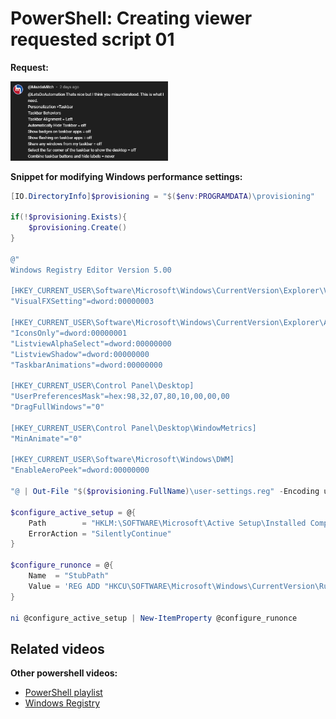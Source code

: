 # PowerShell: Creating viewer requested script 01

<b>Request:</b>

<img src="img/request.png" width=50% height=50%>

<b>Snippet for modifying Windows performance settings:</b>

```powershell
[IO.DirectoryInfo]$provisioning = "$($env:PROGRAMDATA)\provisioning"

if(!$provisioning.Exists){
    $provisioning.Create()
}

@"
Windows Registry Editor Version 5.00

[HKEY_CURRENT_USER\Software\Microsoft\Windows\CurrentVersion\Explorer\VisualEffects]
"VisualFXSetting"=dword:00000003

[HKEY_CURRENT_USER\Software\Microsoft\Windows\CurrentVersion\Explorer\Advanced]
"IconsOnly"=dword:00000001
"ListviewAlphaSelect"=dword:00000000
"ListviewShadow"=dword:00000000
"TaskbarAnimations"=dword:00000000

[HKEY_CURRENT_USER\Control Panel\Desktop]
"UserPreferencesMask"=hex:98,32,07,80,10,00,00,00
"DragFullWindows"="0"

[HKEY_CURRENT_USER\Control Panel\Desktop\WindowMetrics]
"MinAnimate"="0"

[HKEY_CURRENT_USER\Software\Microsoft\Windows\DWM]
"EnableAeroPeek"=dword:00000000

"@ | Out-File "$($provisioning.FullName)\user-settings.reg" -Encoding unicode -Force

$configure_active_setup = @{
    Path        = "HKLM:\SOFTWARE\Microsoft\Active Setup\Installed Components\UserSettings"
    ErrorAction = "SilentlyContinue"
}

$configure_runonce = @{
    Name  = "StubPath"
    Value = 'REG ADD "HKCU\SOFTWARE\Microsoft\Windows\CurrentVersion\RunOnce" /v ImportUserRegistry /d "REG IMPORT {0}" /f' -f "$($provisioning.FullName)\user-settings.reg"
}

ni @configure_active_setup | New-ItemProperty @configure_runonce
```

## Related videos

<b>Other powershell videos:</b>

* [PowerShell playlist](https://www.youtube.com/playlist?list=PLVncjTDMNQ4RDyVzbV0_kpXCScTMgUw_A)
* [Windows Registry](https://www.youtube.com/playlist?list=PLVncjTDMNQ4TZrwwuYuZBZhpjs6YWw7sQ)